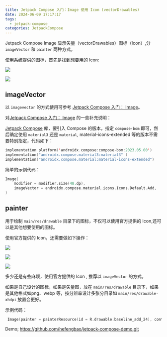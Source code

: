 ```yaml
---
title: Jetpack Compose 入门：Image 使用 Icon (vectorDrawables)
date: 2024-06-09 17:17:17
tags:
  - jetpack-compose
categories: JetpackCompose
---
```

Jetpack Compose Image 显示矢量（vectorDrawables）图标（Icon）,分 `imageVector` 和 `painter` 两种方式。

使用系统提供的图标，首先是找到想要用的 Icon:

![](images/202306/svSR4rwbix0aMjwxrpaFxusekSiPjmyJO2LLC9X0.png)

![](images/202308/kFe2GbAYezWXhRjr3Rn5ePaVU9e09R0zjXQI2kKc.png)

## imageVector

以 `imagevector` 的方式使用可参考  [Jetpack Compose 入门： Image](https://www.8ug.icu/articles/jetpack-compose-tutorial-image-lMn0Llj0zZ)。

对[Jetpack Compose 入门： Image](https://www.8ug.icu/articles/jetpack-compose-tutorial-image-lMn0Llj0zZ) 的一些补充说明：

 [Jetpack Compose](https://developer.android.google.cn/jetpack/androidx/releases/compose?hl=zh-cn) 库，要引入 Compose 的版本，指定 `compose-bom` 即可，然后确定使用 `material3` 还是 `material`, material-icons-extended 等的版本不需要特别指定，代码如下：

```kotlin
implementation platform('androidx.compose:compose-bom:2023.05.00')
implementation("androidx.compose.material3:material3" )
implementation("androidx.compose.material:material-icons-extended")
```

简单的示例代码：

```kotlin
Image(
	modifier = modifier.size(48.dp),
	imageVector = androidx.compose.material.icons.Icons.Default.Add,
)
```

## painter

用于绘制 `main/res/drawable` 目录下的图标，不仅可以使用官方提供的 Icon,还可以是其他想要使用的图标。

使用官方提供的 Icon，还需要做如下操作：

![](images/202308/8W92DUjiWQXpHOThzcDKSzf6dAkuhYn2F4oAvc3i.png)

![](images/202308/bL6KlNcuPA6S0HPBWn33gL6YCn0eYcUvv6agkKHY.png)

![](images/202308/SbbBLjVJQ5FedloiQ0PvmnYiSd2ieiNZMnt3Dxgt.png)

多少还是有些麻烦，使用官方提供的 Icon , 推荐以 `imageVector` 的方式。

如果是自己设计的图标，如果是矢量图，放在 `main/res/drawable` 目录下，如果是其他格式如png、webp 等，按分辨率设计多张分目录如 `main/res/drawable-xhdpi` 放置会更好。

示例代码：

```kotlin
 Image(painter = painterResource(id = R.drawable.baseline_add_24), contentDescription = "painterResource")
```


Demo; [https://github.com/hefengbao/jetpack-compose-demo.git ](https://github.com/hefengbao/jetpack-compose-demo.git )